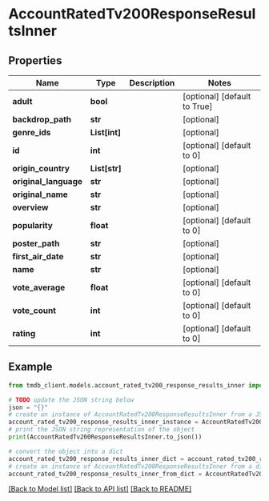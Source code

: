# AccountRatedTv200ResponseResultsInner


## Properties

Name | Type | Description | Notes
------------ | ------------- | ------------- | -------------
**adult** | **bool** |  | [optional] [default to True]
**backdrop_path** | **str** |  | [optional] 
**genre_ids** | **List[int]** |  | [optional] 
**id** | **int** |  | [optional] [default to 0]
**origin_country** | **List[str]** |  | [optional] 
**original_language** | **str** |  | [optional] 
**original_name** | **str** |  | [optional] 
**overview** | **str** |  | [optional] 
**popularity** | **float** |  | [optional] [default to 0]
**poster_path** | **str** |  | [optional] 
**first_air_date** | **str** |  | [optional] 
**name** | **str** |  | [optional] 
**vote_average** | **float** |  | [optional] [default to 0]
**vote_count** | **int** |  | [optional] [default to 0]
**rating** | **int** |  | [optional] [default to 0]

## Example

```python
from tmdb_client.models.account_rated_tv200_response_results_inner import AccountRatedTv200ResponseResultsInner

# TODO update the JSON string below
json = "{}"
# create an instance of AccountRatedTv200ResponseResultsInner from a JSON string
account_rated_tv200_response_results_inner_instance = AccountRatedTv200ResponseResultsInner.from_json(json)
# print the JSON string representation of the object
print(AccountRatedTv200ResponseResultsInner.to_json())

# convert the object into a dict
account_rated_tv200_response_results_inner_dict = account_rated_tv200_response_results_inner_instance.to_dict()
# create an instance of AccountRatedTv200ResponseResultsInner from a dict
account_rated_tv200_response_results_inner_from_dict = AccountRatedTv200ResponseResultsInner.from_dict(account_rated_tv200_response_results_inner_dict)
```
[[Back to Model list]](../README.md#documentation-for-models) [[Back to API list]](../README.md#documentation-for-api-endpoints) [[Back to README]](../README.md)


